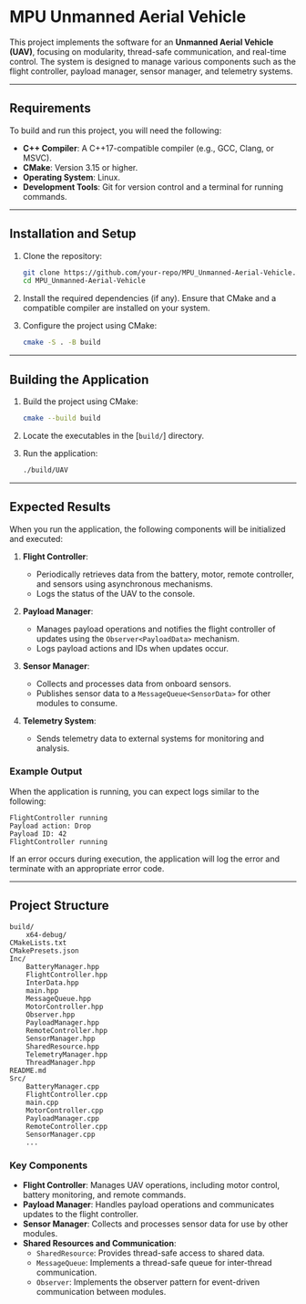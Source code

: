 # MPU Unmanned Aerial Vehicle

This project implements the software for an **Unmanned Aerial Vehicle (UAV)**, focusing on modularity, thread-safe communication, and real-time control. The system is designed to manage various components such as the flight controller, payload manager, sensor manager, and telemetry systems.

---

## **Requirements**

To build and run this project, you will need the following:

- **C++ Compiler**: A C++17-compatible compiler (e.g., GCC, Clang, or MSVC).
- **CMake**: Version 3.15 or higher.
- **Operating System**: Linux.
- **Development Tools**: Git for version control and a terminal for running commands.

---

## **Installation and Setup**

1. Clone the repository:
   ```sh
   git clone https://github.com/your-repo/MPU_Unmanned-Aerial-Vehicle.git
   cd MPU_Unmanned-Aerial-Vehicle
   ```

2. Install the required dependencies (if any). Ensure that CMake and a compatible compiler are installed on your system.

3. Configure the project using CMake:
   ```sh
   cmake -S . -B build
   ```

---

## **Building the Application**

1. Build the project using CMake:
   ```sh
   cmake --build build
   ```

2. Locate the executables in the [`build/`] directory.

3. Run the application:
   ```sh
   ./build/UAV
   ```

---

## **Expected Results**

When you run the application, the following components will be initialized and executed:

1. **Flight Controller**:
   - Periodically retrieves data from the battery, motor, remote controller, and sensors using asynchronous mechanisms.
   - Logs the status of the UAV to the console.

2. **Payload Manager**:
   - Manages payload operations and notifies the flight controller of updates using the `Observer<PayloadData>` mechanism.
   - Logs payload actions and IDs when updates occur.

3. **Sensor Manager**:
   - Collects and processes data from onboard sensors.
   - Publishes sensor data to a `MessageQueue<SensorData>` for other modules to consume.

4. **Telemetry System**:
   - Sends telemetry data to external systems for monitoring and analysis.

### **Example Output**
When the application is running, you can expect logs similar to the following:

```plaintext
FlightController running
Payload action: Drop
Payload ID: 42
FlightController running
```

If an error occurs during execution, the application will log the error and terminate with an appropriate error code.

---

## **Project Structure**

```
build/
    x64-debug/
CMakeLists.txt
CMakePresets.json
Inc/
    BatteryManager.hpp
    FlightController.hpp
    InterData.hpp
    main.hpp
    MessageQueue.hpp
    MotorController.hpp
    Observer.hpp
    PayloadManager.hpp
    RemoteController.hpp
    SensorManager.hpp
    SharedResource.hpp
    TelemetryManager.hpp
    ThreadManager.hpp
README.md
Src/
    BatteryManager.cpp
    FlightController.cpp
    main.cpp
    MotorController.cpp
    PayloadManager.cpp
    RemoteController.cpp
    SensorManager.cpp
    ...
```

### **Key Components**
- **Flight Controller**: Manages UAV operations, including motor control, battery monitoring, and remote commands.
- **Payload Manager**: Handles payload operations and communicates updates to the flight controller.
- **Sensor Manager**: Collects and processes sensor data for use by other modules.
- **Shared Resources and Communication**:
  - `SharedResource`: Provides thread-safe access to shared data.
  - `MessageQueue`: Implements a thread-safe queue for inter-thread communication.
  - `Observer`: Implements the observer pattern for event-driven communication between modules.